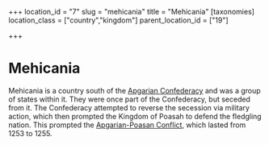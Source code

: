 +++
location_id = "7"
slug = "mehicania"
title = "Mehicania"
[taxonomies]
location_class = ["country","kingdom"]
parent_location_id = ["19"]

+++
# Mehicania

Mehicania is a country south of the [Apgarian Confederacy](@/locations/apgar.md) and was a group of states within it. They were once part of the Confederacy, but seceded from it. The Confederacy attempted to reverse the secession via military action, which then prompted the Kingdom of Poasah to defend the fledgling nation. This prompted the [Apgarian-Poasan Conflict](@/misc/apgarian-poasan-conflict.md), which lasted from 1253 to 1255.

